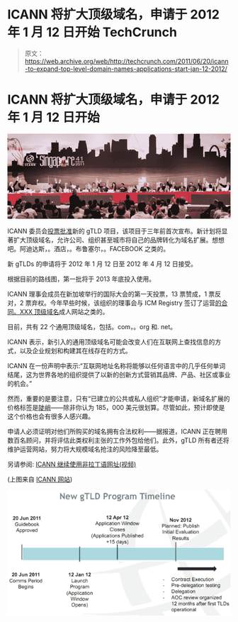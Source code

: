 # ICANN 将扩大顶级域名，申请于 2012 年 1 月 12 日开始 TechCrunch

> 原文：<https://web.archive.org/web/http://techcrunch.com/2011/06/20/icann-to-expand-top-level-domain-names-applications-start-jan-12-2012/>

# ICANN 将扩大顶级域名，申请于 2012 年 1 月 12 日开始

![](img/ae13a06d8f6572b22d40c0051e7da64d.png)

ICANN 委员会[投票批准](https://web.archive.org/web/20230203043608/http://www.icann.org/)新的 gTLD 项目，该项目于三年前首次宣布。新计划将显著扩大顶级域名，允许公司、组织甚至城市将自己的品牌转化为域名扩展。想想吧。阿迪达斯，。酒店，。布鲁塞尔，。FACEBOOK 之类的。

新 gTLDs 的申请将于 2012 年 1 月 12 日至 2012 年 4 月 12 日接受。

根据目前的路线图，第一批将于 2013 年底投入使用。

ICANN 理事会成员在新加坡举行的国际大会的第一天投票，13 票赞成，1 票反对，2 票弃权。今年早些时候，该组织的理事会与 ICM Registry 签订了运营[的合同。XXX 顶级域名](https://web.archive.org/web/20230203043608/https://techcrunch.com/2011/03/20/adult-websites-will-soon-get-their-own-xxx-brothels-but-not-all-are-excited/)成人网站之类的。

目前，共有 22 个通用顶级域名，包括。com，。org 和. net。

ICANN 表示，新引入的通用顶级域名可能会改变人们在互联网上查找信息的方式，以及企业规划和构建其在线存在的方式。

ICANN 在一份声明中表示:“互联网地址名称将能够以任何语言中的几乎任何单词结尾，这为世界各地的组织提供了以新的创新方式营销其品牌、产品、社区或事业的机会。”

然而，重要的是要注意，只有“已建立的公共或私人组织”才能申请，新域名扩展的价格标签是[陡峭](https://web.archive.org/web/20230203043608/http://lauren.vortex.com/archive/000871.html)——除非你认为 185，000 美元很划算。尽管如此，预计即使是这个价格也会有很多人感兴趣。

申请人必须证明对他们所购买的域名拥有合法权利——据报道，ICANN 正在聘用数百名顾问，并将评估此类权利主张的工作外包给他们。此外，gTLD 所有者还将维护运营网站，努力将大规模域名抢注的风险降至最低。

另请参阅: [ICANN 继续使用非拉丁语网址(视频)](https://web.archive.org/web/20230203043608/https://techcrunch.com/2009/10/30/icann-moves-ahead-with-non-latin-web-addresses-video/)

(上图来自 [ICANN 网站](https://web.archive.org/web/20230203043608/http://www.icann.org/))

![](img/228f180fd6ed9f720dfdb6858d3a4969.png)